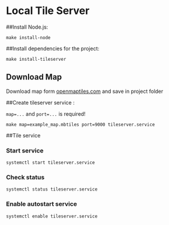 # Local Tile Server 

##Install Node.js:

`make install-node`

##Install dependencies for the project:

`make install-tileserver`

## Download Map

Download map form [openmaptiles.com](https://openmaptiles.com/downloads/planet/) and save in project folder

##Create tileserver service :

`map=...` and `port=...` is required!

`make map=example_map.mbtiles port=9000 tileserver.service`

##Tile service

### Start service

`systemctl start tileserver.service`

### Check status

`systemctl status tileserver.service`

### Enable autostart service

`systemctl enable tileserver.service`